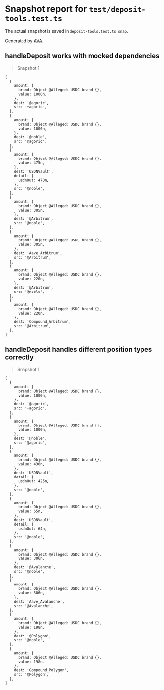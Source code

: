# Snapshot report for `test/deposit-tools.test.ts`

The actual snapshot is saved in `deposit-tools.test.ts.snap`.

Generated by [AVA](https://avajs.dev).

## handleDeposit works with mocked dependencies

> Snapshot 1

    [
      {
        amount: {
          brand: Object @Alleged: USDC brand {},
          value: 1000n,
        },
        dest: '@agoric',
        src: '+agoric',
      },
      {
        amount: {
          brand: Object @Alleged: USDC brand {},
          value: 1000n,
        },
        dest: '@noble',
        src: '@agoric',
      },
      {
        amount: {
          brand: Object @Alleged: USDC brand {},
          value: 475n,
        },
        dest: 'USDNVault',
        detail: {
          usdnOut: 470n,
        },
        src: '@noble',
      },
      {
        amount: {
          brand: Object @Alleged: USDC brand {},
          value: 305n,
        },
        dest: '@Arbitrum',
        src: '@noble',
      },
      {
        amount: {
          brand: Object @Alleged: USDC brand {},
          value: 305n,
        },
        dest: 'Aave_Arbitrum',
        src: '@Arbitrum',
      },
      {
        amount: {
          brand: Object @Alleged: USDC brand {},
          value: 220n,
        },
        dest: '@Arbitrum',
        src: '@noble',
      },
      {
        amount: {
          brand: Object @Alleged: USDC brand {},
          value: 220n,
        },
        dest: 'Compound_Arbitrum',
        src: '@Arbitrum',
      },
    ]

## handleDeposit handles different position types correctly

> Snapshot 1

    [
      {
        amount: {
          brand: Object @Alleged: USDC brand {},
          value: 1000n,
        },
        dest: '@agoric',
        src: '+agoric',
      },
      {
        amount: {
          brand: Object @Alleged: USDC brand {},
          value: 1000n,
        },
        dest: '@noble',
        src: '@agoric',
      },
      {
        amount: {
          brand: Object @Alleged: USDC brand {},
          value: 430n,
        },
        dest: 'USDNVault',
        detail: {
          usdnOut: 425n,
        },
        src: '@noble',
      },
      {
        amount: {
          brand: Object @Alleged: USDC brand {},
          value: 65n,
        },
        dest: 'USDNVault',
        detail: {
          usdnOut: 64n,
        },
        src: '@noble',
      },
      {
        amount: {
          brand: Object @Alleged: USDC brand {},
          value: 306n,
        },
        dest: '@Avalanche',
        src: '@noble',
      },
      {
        amount: {
          brand: Object @Alleged: USDC brand {},
          value: 306n,
        },
        dest: 'Aave_Avalanche',
        src: '@Avalanche',
      },
      {
        amount: {
          brand: Object @Alleged: USDC brand {},
          value: 198n,
        },
        dest: '@Polygon',
        src: '@noble',
      },
      {
        amount: {
          brand: Object @Alleged: USDC brand {},
          value: 198n,
        },
        dest: 'Compound_Polygon',
        src: '@Polygon',
      },
    ]
